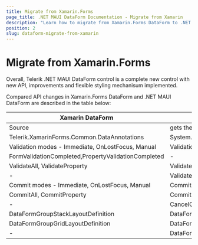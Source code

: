 ```yaml
---
title: Migrate from Xamarin.Forms
page_title: .NET MAUI DataForm Documentation - Migrate from Xamarin
description: "Learn how to migrate from Xamarin.Forms DataForm to .NET MAUI DataForm control."
position: 2
slug: dataform-migrate-from-xamarin
---
```


# Migrate from Xamarin.Forms

Overall, Telerik .NET MAUI DataForm control is a complete new control with new API, improvements and flexible styling mechanisum implemented.

Compared API changes in Xamarin.Forms DataForm and .NET MAUI DataForm are described in the table below:

| Xamarin DataForm | .NET MAUI DataForm |
| ------------- | --------------- |
| Source | gets the data directly from the set BidingContext |
| Telerik.XamarinForms.Common.DataAnnotations| System.ComponentModel.DataAnnotations.DatаAnnotations |
| Validation modes - Immediate, OnLostFocus, Manual | Validation modes - PropertyChanged, LostFocus, Explicit |
| FormValidationCompleted,PropertyValidationCompleted | - |
| ValidateAll, ValidateProperty | ValidateChanges |
| - | ValidateCommand, CancelCommand, CommitCommand |
| Commit modes - Immediate, OnLostFocus, Manual| Commit modes - PropertyChanged, LostFocus, Explicit |
| CommitAll, CommitProperty | CommitChanges |
| - | CancelChanges |
| DataFormGroupStackLayoutDefinition | DataFormVerticalStackLayout |
| DataFormGroupGridLayoutDefinition  | DataFormGridLayout  |
| -  | DataFormCustomLayout  |
